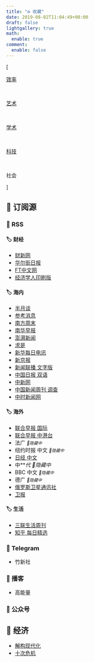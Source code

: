 ```yaml
---
title: "⚙️ 收藏"
date: 2019-08-02T11:04:49+08:00
draft: false
lightgallery: true
math:
  enable: true
comment:
  enable: false
---
```


<div class="nav-tab">
  <p class="bord">[</p>
  <a href="../tool"><p class="not">效率</p></a>&nbsp;
  <a href="../tool-art"><p class="not">艺术</p></a>&nbsp;
  <a href="../tool-sci"><p class="not">学术</p></a>&nbsp;
  <a href="../tool-dev"><p class="not">科技</p></a>&nbsp;
  <p class="now">社会</p></a>
  <p class="bord">]</p>
</div>

<h2>🔖 订阅源</h2>

<h3>📰 RSS</h3>

<h4>🏷 财经</h4>

- [财新网](https://plink.anyfeeder.com/weixin/caixinwang)
- [华尔街日报](https://feedx.net/rss/wsj.xml)
- [FT中文网](https://rsshub.app/ft/chinese/hotstoryby7day)
- [经济学人印刷版](https://feedx.net/rss/economistp.xml)

<h4>🏷 海内</h4>

- [半月谈](https://plink.anyfeeder.com/weixin/banyuetan-weixin)
- [参考消息](https://plink.anyfeeder.com/weixin/ckxxwx)
- [南方周末](https://feedx.net/rss/infzm.xml)
- [南华早报](https://feedx.net/rss/scmp.xml)
- [澎湃新闻](https://rsshub.app/thepaper/sidebar/hotNews)
- [求是](https://feedx.net/rss/qstheory.xml)
- [新华每日电讯](https://rsshub.app/mrdx/today)
- [新京报](https://plink.anyfeeder.com/bjnews)
- [新闻联播 文字版](https://rsshub.app/xinwenlianbo/index)
- [中国日报 双语](https://plink.anyfeeder.com/chinadaily/dual)
- [中新网](https://rsshub.app/chinanews)
- [中国新闻周刊 调查](https://rsshub.app/inewsweek/survey)
- [中时新闻网](https://rsshub.app/chinatimes/realtimenews)

<h4>🏷 海外</h4>

- [联合早报 国际](https://plink.anyfeeder.com/zaobao/realtime/world)
- [联合早报 中港台](https://plink.anyfeeder.com/zaobao/realtime/world)
- 法广 <span style="font-size: .7rem">*🔐隐藏中*</span> <!-- https://feeds.feedburner.com/chinadigitaltimes/IyPt -->
- 纽约时报 中文 <span style="font-size: .7rem">*🔐隐藏中*</span> <!-- https://cn.nytimes.com/rss.html -->
- [日经 中文](https://rsshub.app/nikkei/cn)
- 中****代 <span style="font-size: .7rem">*🔐隐藏中*</span> <!-- https://feeds.feedburner.com/chinadigitaltimes/IyPt -->
- BBC 中文 <span style="font-size: .7rem">*🔐隐藏中*</span> <!-- https://feeds.bbci.co.uk/zhongwen/trad/rss.xml -->
- 德广 <span style="font-size: .7rem">*🔐隐藏中*</span> <!-- https://rss.dw.de/rdf/rss-chi-all -->
- [俄罗斯卫星通讯社](https://rsshub.app/sputniknews/news/chinese)
- [卫报](https://rsshub.app/guardian/editorial)

<h4>🏷 生活</h4>

- [三联生活周刊](https://plink.anyfeeder.com/weixin/lifeweek)
- [知乎 每日精选](https://www.zhihu.com/rss)

<h3>📰 Telegram</h3>

- 竹新社

<h3>📰 播客</h3>

- 高能量

<h3>📰 公众号</h3>

<h2>🔖 经济</h2>

- [解构现代化](https://www.bilibili.com/video/BV1Bi4y1g7Hr)
- [十次危机](https://www.bilibili.com/video/BV1Da4y1x7WW)

